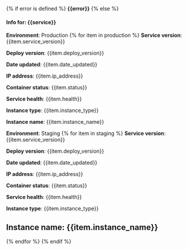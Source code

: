 {% if error is defined %}
**{{error}}**
{% else %}
#### Info for: {{service}}
**Environment**: Production
{% for item in production %}
**Service version**: {{item.service_version}}

**Deploy version**: {{item.deploy_version}}

**Date updated**: {{item.date_updated}}

**IP address**: {{item.ip_address}}

**Container status**: {{item.status}}

**Service health**: {{item.health}}

**Instance type**: {{item.instance_type}}

**Instance name**: {{item.instance_name}}

**Environment**: Staging
{% for item in staging %}
**Service version**: {{item.service_version}}

**Deploy version**: {{item.deploy_version}}

**Date updated**: {{item.date_updated}}

**IP address**: {{item.ip_address}}

**Container status**: {{item.status}}

**Service health**: {{item.health}}

**Instance type**: {{item.instance_type}}

**Instance name**: {{item.instance_name}}
  -----
{% endfor %}
{% endif %}
